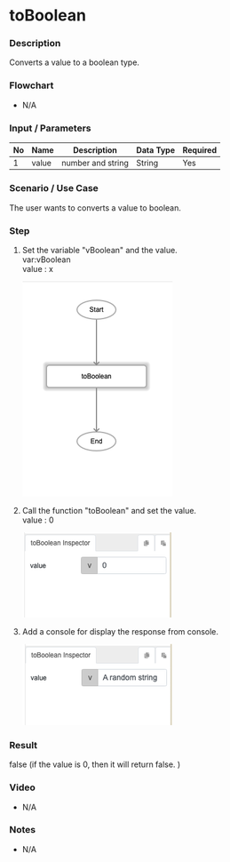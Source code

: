 ﻿# toBoolean  

### Description

Converts a value to a boolean type.

### Flowchart

- N/A 

### Input / Parameters

| No | Name | Description | Data Type | Required |
| ------ | ------ | ------ |------ | ------ |
| 1 | value | number and string | String | Yes  |

### Scenario / Use Case

The user wants to converts a value to boolean.

### Step

1. Set the variable "vBoolean" and the                   value.<br>
   var:vBoolean<br>
   value : x<br>
   
    ![](../../../../document/function/Conversion/toBoolean/toBoolean-step-1.png?raw=true)
 
2. Call the function "toBoolean" and set the       value.<br>
   value : 0<br>
   
    ![](../../../../document/function/Conversion/toBoolean/toBoolean-step-2.png?raw=true)
 
3. Add a console for display the response from     console.
 
    ![](../../../../document/function/Conversion/toBoolean/toBoolean-step-3.png?raw=true)

### Result

false (if the value is 0, then it will return false. )
    
### Video

- N/A

<!--[![Video](http://i.imgur.com/Ot5DWAW.png)](https://youtu.be/StTqXEQ2l-Y?t=35s)-->

### Notes

- N/A